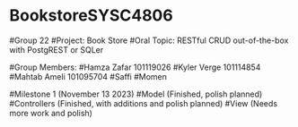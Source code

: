 # BookstoreSYSC4806

#Group 22
#Project: Book Store
#Oral Topic: RESTful CRUD out-of-the-box with PostgREST or SQLer

#Group Members:
#Hamza Zafar 101119026
#Kyler Verge 101114854
#Mahtab Ameli 101095704
#Saffi
#Momen

#Milestone 1 (November 13 2023)
#Model (Finished, polish planned)
#Controllers (Finished, with additions and polish planned)
#View (Needs more work and polish)
